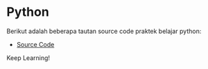 # Python

Berikut adalah beberapa tautan source code praktek belajar python:

- [Source Code][sc]

Keep Learning!

[sc]: https://github.com/AkhadafiOrg/Pyhton
